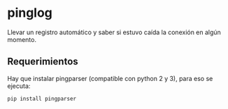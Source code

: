 # pinglog
Llevar un registro automático y saber si estuvo caída la conexión en algún momento.

## Requerimientos
Hay que instalar pingparser (compatible con python 2 y 3), para eso se ejecuta:
```
pip install pingparser
```
